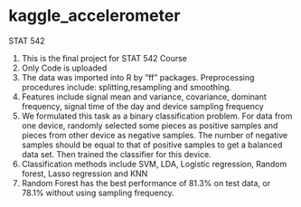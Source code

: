 kaggle_accelerometer
====================

STAT 542

1. This is the final project for STAT 542 Course
2. Only Code is uploaded
1. The data was imported into R by ”ff” packages. Preprocessing procedures include: splitting,resampling and smoothing. 
2. Features include signal mean and variance, covariance, dominant frequency, signal time of the day and device sampling frequency
3. We formulated this task as a binary classification problem. For data from one device, randomly selected some pieces as positive samples and pieces from other device as negative samples. The number of negative samples should be equal to that of positive samples to get a balanced data set. Then trained the classifier for this device. 
4. Classification methods include SVM, LDA, Logistic regression, Random forest, Lasso regression and KNN
5. Random Forest has the best performance of 81.3% on test data, or 78.1% without using sampling frequency.